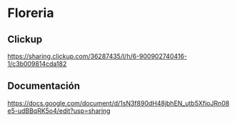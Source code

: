 # Floreria

## Clickup

https://sharing.clickup.com/36287435/l/h/6-900902740416-1/c3b009814cda182

## Documentación 

https://docs.google.com/document/d/1sN3f890dH48jbhEN_utb5XfioJRn08e5-udBBqRK5o4/edit?usp=sharing
